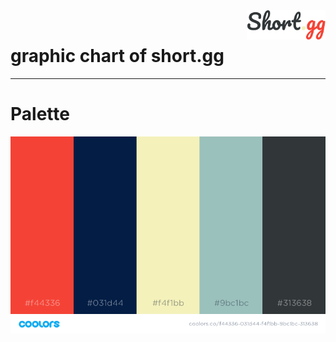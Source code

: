<img src="https://raw.githubusercontent.com/ShortGG/graphic-chart/master/logo.png" alt="logo-short-gg" width="25%" align="right" />

<br />

# graphic chart of short.gg


<hr />

# Palette

<img src="./palette.png" />
